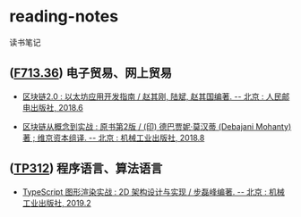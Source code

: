 # reading-notes
读书笔记

## ([F713.36][F713.3]) 电子贸易、网上贸易

- [区块链2.0 : 以太坊应用开发指南 / 赵其刚, 陆斌, 赵其国编著. -- 北京 : 人民邮电出版社, 2018.6](./books/F713/2018095142)

- [区块链从概念到实战 : 原书第2版 / (印) 德巴贾妮·莫汉蒂 (Debajani Mohanty) 著 ; 维京资本组译. -- 北京 : 机械工业出版社, 2018.8](./books/F713/2018184395)

## ([TP312][TP31]) 程序语言、算法语言

- [TypeScript 图形渲染实战 : 2D 架构设计与实现 / 步磊峰编著. -- 北京 : 机械工业出版社, 2019.2](./books/TP312/2019025527)

[F713.3]: <http://www.clcindex.com/category/F713.3/>
[TP31]: <http://www.clcindex.com/category/TP31/>
